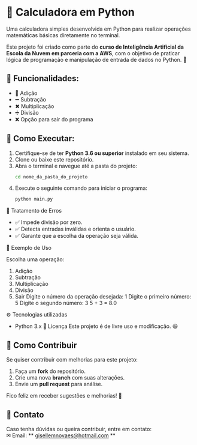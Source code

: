 
# 🧮 Calculadora em Python  

Uma calculadora simples desenvolvida em Python para realizar operações matemáticas básicas diretamente no terminal.  

Este projeto foi criado como parte do **curso de Inteligência Artificial da Escola da Nuvem em parceria com a AWS**, 
com o objetivo de praticar lógica de programação e manipulação de entrada de dados no Python. 🚀  
## 🚀 Funcionalidades:

- 🔢 Adição
- ➖ Subtração
- ✖ Multiplicação
- ➗ Divisão
- ❌ Opção para sair do programa


## 📌 Como Executar:

1. Certifique-se de ter **Python 3.6 ou superior** instalado em seu sistema.
2. Clone ou baixe este repositório.
3. Abra o terminal e navegue até a pasta do projeto:
   ```bash
   cd nome_da_pasta_do_projeto
4. Execute o seguinte comando para iniciar o programa:
   ```bash
   python main.py


🔧 Tratamento de Erros
- ✅ Impede divisão por zero.
- ✅ Detecta entradas inválidas e orienta o usuário.
- ✅ Garante que a escolha da operação seja válida.


📄 Exemplo de Uso

Escolha uma operação:
1. Adição
2. Subtração
3. Multiplicação
4. Divisão
5. Sair
Digite o número da operação desejada: 1
Digite o primeiro número: 5
Digite o segundo número: 3
5 + 3 = 8.0


⚙ Tecnologias utilizadas
- Python 3.x
📜 Licença
Este projeto é de livre uso e modificação. 😃


## 🤝 Como Contribuir  
Se quiser contribuir com melhorias para este projeto:  
1. Faça um **fork** do repositório.  
2. Crie uma nova **branch** com suas alterações.  
3. Envie um **pull request** para análise.  

Fico feliz em receber sugestões e melhorias! 🚀  

## 📧 Contato  
Caso tenha dúvidas ou queira contribuir, entre em contato:  
✉ Email: ** gisellemnovaes@hotmail.com ** 






